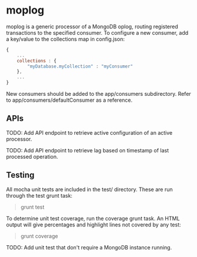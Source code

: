 # moplog

moplog is a generic processor of a MongoDB oplog, routing registered transactions to the specified consumer. To configure a new consumer, add a key/value to the collections map in config.json:

```javascript
{
    ...
    collections : {
        "myDatabase.myCollection" : "myConsumer"
    },
    ...
}
```

New consumers should be added to the app/consumers subdirectory.  Refer to app/consumers/defaultConsumer as a reference.

## APIs

TODO: Add API endpoint to retrieve active configuration of an active processor. 

TODO: Add API endpoint to retrieve lag based on timestamp of last processed operation.

## Testing

All mocha unit tests are included in the test/ directory.  These are run through the test grunt task:

> grunt test

To determine unit test coverage, run the coverage grunt task.  An HTML output will give percentages and highlight lines not covered by any test:

> grunt coverage

TODO: Add unit test that don't require a MongoDB instance running.
